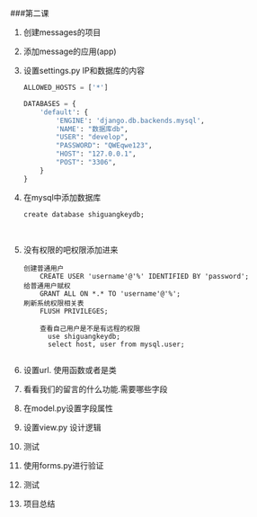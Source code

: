 ###第二课

1. 创建messages的项目

2. 添加message的应用(app)

3. 设置settings.py  IP和数据库的内容

   ```python
   ALLOWED_HOSTS = ['*']

   DATABASES = {
       'default': {
           'ENGINE': 'django.db.backends.mysql',
           'NAME': "数据库db",      
           "USER": "develop",
           "PASSWORD": "QWEqwe123",
           "HOST": "127.0.0.1",
           "POST": "3306",
       }
   }
   ```


4. 在mysql中添加数据库

   ```
   create database shiguangkeydb;
   ```

   ​



5. 没有权限的吧权限添加进来

   ```
   创建普通用户
       CREATE USER 'username'@'%' IDENTIFIED BY 'password';
   给普通用户赋权
       GRANT ALL ON *.* TO 'username'@'%';
   刷新系统权限相关表
       FLUSH PRIVILEGES;
       
       查看自己用户是不是有远程的权限
         use shiguangkeydb;
         select host, user from mysql.user;
         
   ```

2. 设置url.  使用函数或者是类

3. 看看我们的留言的什么功能.需要哪些字段

4. 在model.py设置字段属性

5. 设置view.py 设计逻辑

6. 测试

7. 使用forms.py进行验证

8. 测试

9. 项目总结